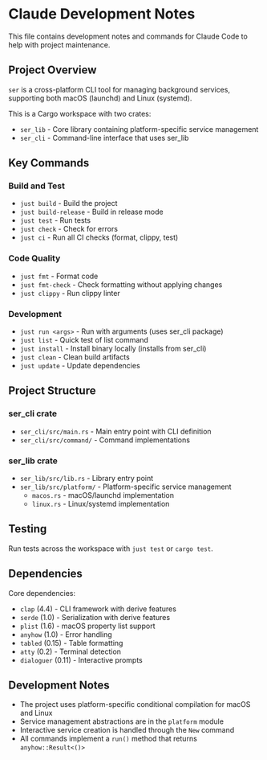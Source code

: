 # Claude Development Notes

This file contains development notes and commands for Claude Code to help with project maintenance.

## Project Overview

`ser` is a cross-platform CLI tool for managing background services, supporting both macOS (launchd) and Linux (systemd).

This is a Cargo workspace with two crates:
- `ser_lib` - Core library containing platform-specific service management
- `ser_cli` - Command-line interface that uses ser_lib

## Key Commands

### Build and Test
- `just build` - Build the project
- `just build-release` - Build in release mode
- `just test` - Run tests
- `just check` - Check for errors
- `just ci` - Run all CI checks (format, clippy, test)

### Code Quality
- `just fmt` - Format code
- `just fmt-check` - Check formatting without applying changes
- `just clippy` - Run clippy linter

### Development
- `just run <args>` - Run with arguments (uses ser_cli package)
- `just list` - Quick test of list command
- `just install` - Install binary locally (installs from ser_cli)
- `just clean` - Clean build artifacts
- `just update` - Update dependencies

## Project Structure

### ser_cli crate
- `ser_cli/src/main.rs` - Main entry point with CLI definition
- `ser_cli/src/command/` - Command implementations

### ser_lib crate
- `ser_lib/src/lib.rs` - Library entry point
- `ser_lib/src/platform/` - Platform-specific service management
  - `macos.rs` - macOS/launchd implementation
  - `linux.rs` - Linux/systemd implementation

## Testing

Run tests across the workspace with `just test` or `cargo test`.

## Dependencies

Core dependencies:
- `clap` (4.4) - CLI framework with derive features
- `serde` (1.0) - Serialization with derive features
- `plist` (1.6) - macOS property list support
- `anyhow` (1.0) - Error handling
- `tabled` (0.15) - Table formatting
- `atty` (0.2) - Terminal detection
- `dialoguer` (0.11) - Interactive prompts

## Development Notes

- The project uses platform-specific conditional compilation for macOS and Linux
- Service management abstractions are in the `platform` module
- Interactive service creation is handled through the `New` command
- All commands implement a `run()` method that returns `anyhow::Result<()>`